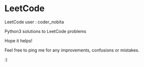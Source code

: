 # LeetCode
LeetCode user : coder_nobita

Python3 solutions to LeetCode problems

Hope it helps!

Feel free to ping me for any improvements, confusions or mistakes.

:)
